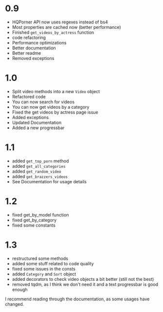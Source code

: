 # 0.9

- HQPorner API now uses regexes instead of bs4
- Most properties are cached now (better performance)
- Finished `get_videos_by_actress` function
- code refactoring
- Performance optimizations
- Better documentation
- Better readme
- Removed exceptions

# 1.0

- Split video methods into a new `Video` object
- Refactored code
- You can now search for videos
- You can now get videos by a category
- Fixed the get videos by actress page issue
- Added exceptions
- Updated Documentation
- Added a new progressbar

# 1.1

- added `get_top_porn` method
- added `get_all_categories`
- added `get_random_video`
- added `get_brazzers_videos`
- See Documentation for usage details

# 1.2

- fixed get_by_model function
- fixed get_by_category
- fixed some constants

# 1.3

- restructured some methods
- added some stuff related to code quality
- fixed some issues in the consts
- added `Category` and `Sort` object
- added decorators to check video objects a bit better (still not the best)
- removed tqdm, as I think we don't need it and a text progressbar is good enough

I recommend reading through the documentation, as some usages have changed.